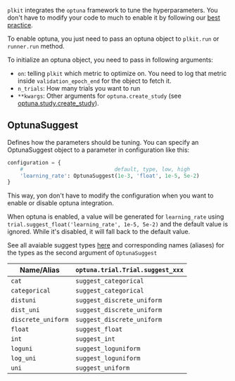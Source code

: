 `plkit` integrates the `optuna` framework to tune the hyperparameters. You don't have to modify your code to much to enable it by following our [best practice][1].

To enable optuna, you just need to pass an optuna object to `plkit.run` or `runner.run` method.

To initialize an optuna object, you need to pass in following arguments:

- `on`: telling `plkit` which metric to optimize on.
  You need to log that metric inside `validation_epoch_end` for the object to fetch it.
- `n_trials`: How many trials you want to run
- `**kwargs`: Other arguments for `optuna.create_study` (see [optuna.study.create_study][2]).

## OptunaSuggest

Defines how the parameters should be tuning. You can specify an OptunaSuggest object to a parameter in configuration like this:

```python
configuration = {
    #                             default, type, low, high
    'learning_rate': OptunaSuggest(1e-3, 'float', 1e-5, 5e-2)
}
```

This way, yon don't have to modify the configuration when you want to enable or disable optuna integration.

When optuna is enabled, a value will be generated for `learning_rate` using `trial.suggest_float('learning_rate', 1e-5, 5e-2)` and the default value is ignored. While it's disabled, it will fall back to the default value.

See all avaiable suggest types [here][3] and corresponding names (aliases) for the types as the second argument of `OptunaSuggest`

| Name/Alias | `optuna.trial.Trial.suggest_xxx`|
|-|-|
|`cat`|`suggest_categorical`|
|`categorical`|`suggest_categorical`|
|`distuni`|`suggest_discrete_uniform`|
|`dist_uni`|`suggest_discrete_uniform`|
|`discrete_uniform`|`suggest_discrete_uniform`|
|`float`|`suggest_float`|
|`int`|`suggest_int`|
|`loguni`|`suggest_loguniform`|
|`log_uni`|`suggest_loguniform`|
|`uni`|`suggest_uniform`|


[1]: ../home/best-practice
[2]: https://optuna.readthedocs.io/en/stable/reference/generated/optuna.study.create_study.html#optuna.study.create_study
[3]: https://optuna.readthedocs.io/en/stable/reference/generated/optuna.trial.Trial.html#optuna.trial.Trial
